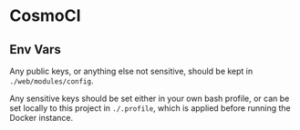 # CosmoCI

## Env Vars

Any public keys, or anything else not sensitive, should be kept in `./web/modules/config`.

Any sensitive keys should be set either in your own bash profile, or can be set locally to this project in `./.profile`, which is applied before running the Docker instance.
